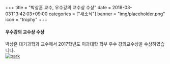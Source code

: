 +++
title = "박상훈 교수, 우수강의 교수상 수상"
date = 2018-03-03T13:42:03+09:00
categories = ["새소식"]
banner = "img/placeholder.png"
icon = "trophy"
+++

<!--more-->
#### 우수강의 교수상 수상
박상훈 대기과학과 교수께서 2017학년도 이과대학 학부 우수 강의교수상을 수상하였습니다.
<br>
[![park](../../../../../img/people/sanghunpark.jpg)](../../../../../people/sanghunpark)
